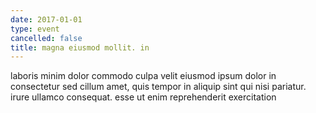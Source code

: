 ```yaml
---
date: 2017-01-01
type: event
cancelled: false
title: magna eiusmod mollit. in
---
```

laboris minim dolor commodo culpa velit eiusmod ipsum dolor in consectetur sed cillum amet, quis tempor in aliquip sint qui nisi pariatur. irure ullamco consequat. esse ut enim reprehenderit exercitation